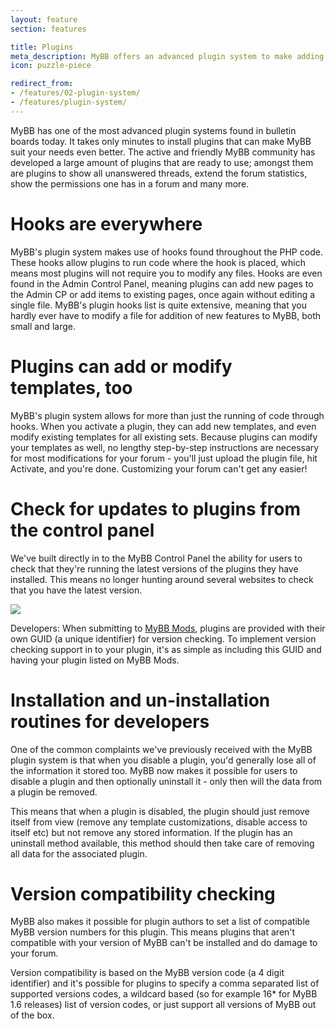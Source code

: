 ```yaml
---
layout: feature
section: features

title: Plugins
meta_description: MyBB offers an advanced plugin system to make adding more features to your forum easy.
icon: puzzle-piece

redirect_from:
- /features/02-plugin-system/
- /features/plugin-system/
---
```

MyBB has one of the most advanced plugin systems found in bulletin boards today. It takes only minutes to install plugins that can make MyBB suit your needs even better. The active and friendly MyBB community has developed a large amount of plugins that are ready to use; amongst them are plugins to show all unanswered threads, extend the forum statistics, show the permissions one has in a forum and many more.

# Hooks are everywhere
MyBB's plugin system makes use of hooks found throughout the PHP code. These hooks allow plugins to run code where the hook is placed, which means most plugins will not require you to modify any files. Hooks are even found in the Admin Control Panel, meaning plugins can add new pages to the Admin CP or add items to existing pages, once again without editing a single file. MyBB's plugin hooks list is quite extensive, meaning that you hardly ever have to modify a file for addition of new features to MyBB, both small and large.

# Plugins can add or modify templates, too
MyBB's plugin system allows for more than just the running of code through hooks. When you activate a plugin, they can add new templates, and even modify existing templates for all existing sets. Because plugins can modify your templates as well, no lengthy step-by-step instructions are necessary for most modifications for your forum - you'll just upload the plugin file, hit Activate, and you're done. Customizing your forum can't get any easier!

# Check for updates to plugins from the control panel
We've built directly in to the MyBB Control Panel the ability for users to check that they're running the latest versions of the plugins they have installed. This means no longer hunting around several websites to check that you have the latest version.

<div class="feature-tour__screenshot">
	<a href="{{ site.baseurl }}/assets/images/features/plugins/plugins.png" class="feature-tour__screenshot__link">
		<img src="{{ site.baseurl }}/assets/images/features/plugins/plugins.png" class="feature-tour__screenshot__image" />
	</a>
</div>

<p class="note">
	Developers: When submitting to <a href="https://community.mybb.com/mods.php">MyBB Mods</a>, plugins are provided with their own GUID (a unique identifier) for version checking. To implement version checking support in to your plugin, it's as simple as including this GUID and having your plugin listed on MyBB Mods.</p>

# Installation and un-installation routines for developers
One of the common complaints we've previously received with the MyBB plugin system is that when you disable a plugin, you'd generally lose all of the information it stored too. MyBB now makes it possible for users to disable a plugin and then optionally uninstall it - only then will the data from a plugin be removed.

This means that when a plugin is disabled, the plugin should just remove itself from view (remove any template customizations, disable access to itself etc) but not remove any stored information. If the plugin has an uninstall method available, this method should then take care of removing all data for the associated plugin.

# Version compatibility checking
MyBB also makes it possible for plugin authors to set a list of compatible MyBB version numbers for this plugin. This means plugins that aren't compatible with your version of MyBB can't be installed and do damage to your forum.

Version compatibility is based on the MyBB version code (a 4 digit identifier) and it's possible for plugins to specify a comma separated list of supported versions codes, a wildcard based (so for example 16* for MyBB 1.6 releases) list of version codes, or just support all versions of MyBB out of the box.
